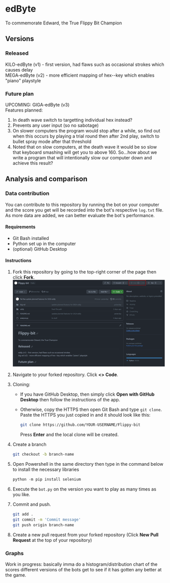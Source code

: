# edByte

To commemorate Edward, the True Flippy Bit Champion

## Versions

### Released

KILO-edByte (v1) - first version, had flaws such as occasional strokes which causes delay  
MEGA-edByte (v2) - more efficient mapping of hex--key which enables "piano" playstyle

### Future plan

UPCOMING: GIGA-edByte (v3)  
Features planned:

1. In death wave switch to targetting individual hex instead?
2. Prevents any user input (so no sabotage)
3. On slower computers the program would stop after a while, so find out when this occurs by
playing a trial round then after 2nd play, switch to bullet spray mode after that threshold
4. Noted that on slow computers, at the death wave it would be so slow that keyboard smashing will get you to above 160. So...how about we write a program that will intentionally slow our computer down and achieve this result?

## Analysis and comparison

### Data contribution

You can contribute to this repository by running the bot on your computer and the score you get will be recorded into the bot's respective `log.txt` file. As more data are added, we can better evaluate the bot's performance.  

#### Requirements

* Git Bash installed
* Python set up in the computer
* (optional) GitHub Desktop

#### Instructions

1. Fork this repository by going to the top-right corner of the page then click __Fork__.
![Fork](images/fork.png)

2. Navigate to your forked repository.
Click __<> Code__.

3. Cloning:
   * If you have GitHub Desktop, then simply click __Open with GitHub Desktop__ then follow the instructions of the app.
   * Otherwise, copy the HTTPS then open Git Bash and type `git clone`. Paste the HTTPS you just copied in and it should look like this:

        ```bash
        git clone https://github.com/YOUR-USERNAME/Flippy-bit
        ```

     Press __Enter__ and the local clone will be created.
4. Create a branch

    ```bash
    git checkout -b branch-name
    ```

5. Open Powershell in the same directory then type in the command below to install the necessary libraries

    ```powershell
    python -m pip install selenium
    ```

6. Execute the `bot.py` on the version you want to play as many times as you like.
7. Commit and push.

    ```bash
    git add .
    git commit -m 'Commit message'
    git push origin branch-name
    ```

8. Create a new pull request from your forked repository (Click __New Pull Request__ at the top of your repository)

### Graphs

Work in progress: basically imma do a histogram/distribution chart of the scores different versions of the bots get to see if it has gotten any better at the game.
